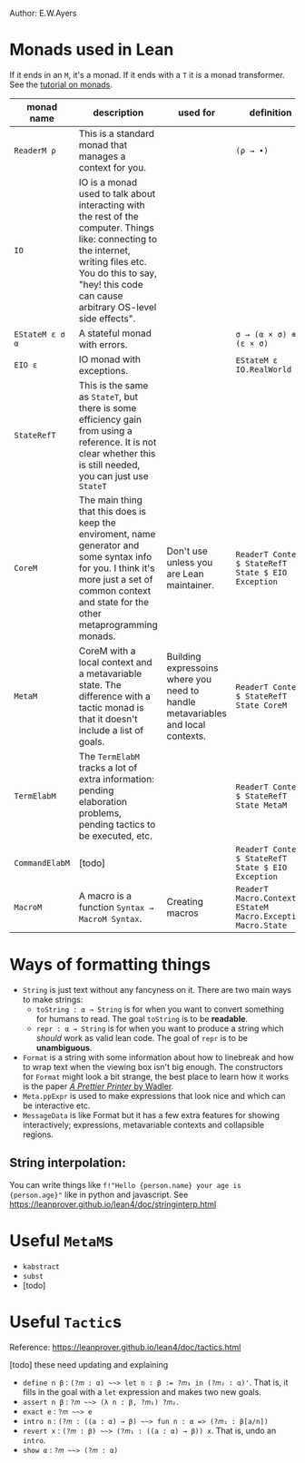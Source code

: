Author: E.W.Ayers

# Monads used in Lean

If it ends in an `M`, it's a monad. If it ends with a `T` it is a monad transformer.
See the [tutorial on monads](monad-tutorial.md).

| monad name       | description | used for | definition |
| -----   			   | ----------- | -------- | ---------- |
| `ReaderM ρ` | This is a standard monad that manages a context for you. | | `(ρ → ∙)`
| `IO` | IO is a monad used to talk about interacting with the rest of the computer. Things like: connecting to the internet, writing files etc. You do this to say, "hey! this code can cause arbitrary OS-level side effects". | |
| `EStateM ε σ α`  | A stateful monad with errors. | |  `σ → (α × σ) ⊕ (ε × σ)`
| `EIO ε`          | IO monad with exceptions.        |          | `EStateM ε IO.RealWorld`
| `StateRefT`       | This is the same as `StateT`, but there is some efficiency gain from using a reference. It is not clear whether this is still needed, you can just use `StateT`
| `CoreM` | The main thing that this does is keep the enviroment, name generator and some syntax info for you. I think it's more just a set of common context and state for the other metaprogramming monads.  | Don't use unless you are Lean maintainer. | `ReaderT Context $ StateRefT State $ EIO Exception`
| `MetaM` | CoreM with a local context and a metavariable state. The difference with a tactic monad is that it doesn't include a list of goals.| Building expressoins where you need to handle metavariables and local contexts. | `ReaderT Context $ StateRefT State CoreM`
| `TermElabM`      | The `TermElabM` tracks a lot of extra information: pending elaboration problems, pending tactics to be executed, etc. | | `ReaderT Context $ StateRefT State MetaM`
| `CommandElabM`   | [todo] |  | `ReaderT Context $ StateRefT State $ EIO Exception`
| `MacroM`   | A macro is a function `Syntax → MacroM Syntax`. | Creating macros | `ReaderT Macro.Context $ EStateM Macro.Exception Macro.State`

# Ways of formatting things

- `String` is just text without any fancyness on it. There are two main ways to make strings:
	- `toString : α → String` is for when you want to convert something for humans to read. The goal `toString` is to be __readable__.
	- `repr : α → String` is for when you want to produce a string which _should_ work as valid lean code. The goal of `repr` is to be __unambiguous__.
- `Format` is a string with some information about how to linebreak and how to wrap text when the viewing box isn't big enough. The constructors for `Format` might look a bit strange, the best place to learn how it works is the paper [_A Prettier Printer_ by Wadler](https://homepages.inf.ed.ac.uk/wadler/papers/prettier/prettier.pdf).
- `Meta.ppExpr` is used to make expressions that look nice and which can be interactive etc.
- `MessageData` is like Format but it has a few extra features for showing interactively; expressions, metavariable contexts and collapsible regions.

## String interpolation:

You can write things like `f!"Hello {person.name} your age is {person.age}"` like in python and javascript.
See https://leanprover.github.io/lean4/doc/stringinterp.html

# Useful `MetaM`s

- `kabstract`
- `subst`
- [todo]


# Useful `Tactic`s

Reference: https://leanprover.github.io/lean4/doc/tactics.html

[todo] these need updating and explaining

- `define n β` : `(?𝑚 : α) ~~> let n : β := ?𝑚₁ in (?𝑚₂ : α)'`. That is, it fills in the goal with a `let` expression and makes two new goals.
- `assert n β` : `?𝑚 ~~> (λ n : β, ?𝑚₁) ?𝑚₂`.
- `exact e` : `?𝑚 ~~> e`
- `intro n` : `(?𝑚 : ((a : α) → β) ~~> fun n : α => (?𝑚₁ : β[a/n])`
- `revert x` : `(?𝑚 : β) ~~> (?𝑚₁ : ((a : α) → β)) x`. That is, undo an `intro`.
- `show α` : `?𝑚 ~~> (?𝑚 : α)`
